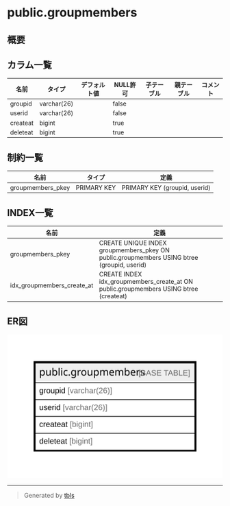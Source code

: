 # public.groupmembers

## 概要

## カラム一覧

| 名前       | タイプ         | デフォルト値       | NULL許可   | 子テーブル      | 親テーブル      | コメント     |
| -------- | ----------- | ------------ | -------- | ---------- | ---------- | -------- |
| groupid  | varchar(26) |              | false    |            |            |          |
| userid   | varchar(26) |              | false    |            |            |          |
| createat | bigint      |              | true     |            |            |          |
| deleteat | bigint      |              | true     |            |            |          |

## 制約一覧

| 名前                | タイプ         | 定義                            |
| ----------------- | ----------- | ----------------------------- |
| groupmembers_pkey | PRIMARY KEY | PRIMARY KEY (groupid, userid) |

## INDEX一覧

| 名前                         | 定義                                                                                         |
| -------------------------- | ------------------------------------------------------------------------------------------ |
| groupmembers_pkey          | CREATE UNIQUE INDEX groupmembers_pkey ON public.groupmembers USING btree (groupid, userid) |
| idx_groupmembers_create_at | CREATE INDEX idx_groupmembers_create_at ON public.groupmembers USING btree (createat)      |

## ER図

![er](public.groupmembers.svg)

---

> Generated by [tbls](https://github.com/k1LoW/tbls)
